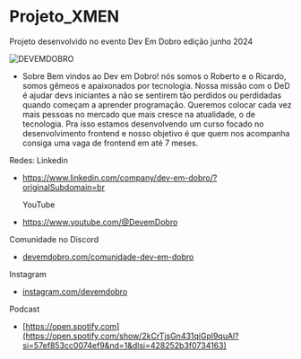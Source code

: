 # Projeto_XMEN
 Projeto desenvolvido no evento Dev Em Dobro edição junho 2024

 ![DEVEMDOBRO](https://cdns-images.dzcdn.net/images/talk/dd32da5354faa79a074324744c41acfb/500x500.jpg)

 - Sobre
Bem vindos ao Dev em Dobro! nós somos o Roberto e o Ricardo, somos gêmeos e apaixonados por tecnologia.
Nossa missão com o DeD é ajudar devs iniciantes a não se sentirem tão perdidos ou perdidadas quando começam a aprender programação.
Queremos colocar cada vez mais pessoas no mercado que mais cresce na atualidade, o de tecnologia.
Pra isso estamos desenvolvendo um curso focado no desenvolvimento frontend e nosso objetivo é que quem nos acompanha consiga uma vaga de frontend em até 7 meses.

Redes:
Linkedin
- https://www.linkedin.com/company/dev-em-dobro/?originalSubdomain=br

  YouTube
-  https://www.youtube.com/@DevemDobro


Comunidade no Discord
- [devemdobro.com/comunidade-dev-em-dobro](https://devemdobro.com/comunidade-dev-em-dobro/)

Instagram
- [instagram.com/devemdobro](https://www.instagram.com/devemdobro)

Podcast
- [https://open.spotify.com](https://open.spotify.com/show/2kCrTjsGn431qiGpl9quAl?si=57ef853cc0074ef9&nd=1&dlsi=428252b3f0734163)

